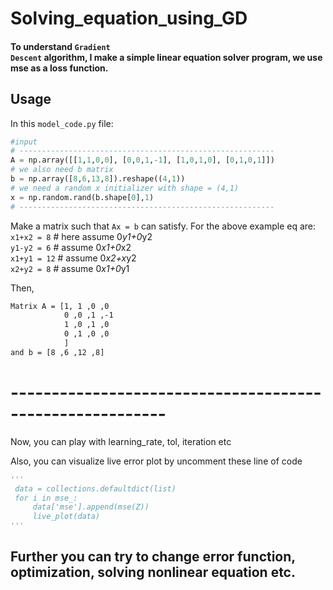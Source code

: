 # Solving_equation_using_GD
#### To understand <code><b style="font:solid; color:'blue'">Gradient Descent</b></code> algorithm, I make a simple linear equation solver program, we use mse as a loss function.

## Usage
In this <code>model_code.py</code> file:
``` python
#input 
# ---------------------------------------------------------
A = np.array([[1,1,0,0], [0,0,1,-1], [1,0,1,0], [0,1,0,1]])
# we also need b matrix
b = np.array([8,6,13,8]).reshape((4,1))
# we need a random x initializer with shape = (4,1)
x = np.random.rand(b.shape[0],1) 
# ---------------------------------------------------------
```
Make a matrix such that <code>Ax = b</code> can satisfy.
For the above example eq are:
<br>
<code>x1+x2 = 8</code>   # here assume 0*y1+0*y2<br>
<code>y1-y2 = 6</code>   # assume 0*x1+0*x2<br>
<code>x1+y1 = 12</code>  # assume 0*x2+x*y2<br>
<code>x2+y2 = 8</code>   # assume 0*x1+0*y1<br>

Then,
``` bash
Matrix A = [1, 1 ,0 ,0
            0 ,0 ,1 ,-1
            1 ,0 ,1 ,0
            0 ,1 ,0 ,0
            ]
and b = [8 ,6 ,12 ,8]
```
# ---------------------------------------------------------

Now, you can play with learning_rate, tol, iteration etc



Also, you can visualize live error plot by uncomment these line of code
``` python
'''
 data = collections.defaultdict(list)
 for i in mse_:
     data['mse'].append(mse(Z))
     live_plot(data)
'''   
```
## Further you can try to change error function, optimization, solving nonlinear equation etc.

